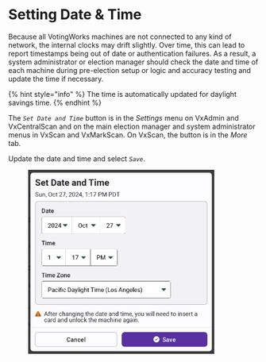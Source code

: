 # Setting Date & Time

Because all VotingWorks machines are not connected to any kind of network, the internal clocks may drift slightly. Over time, this can lead to report timestamps being out of date or authentication failures. As a result, a system administrator or election manager should check the date and time of each machine during pre-election setup or logic and accuracy testing and update the time if necessary.

{% hint style="info" %}
The time is automatically updated for daylight savings time.
{% endhint %}

The _`Set Date and Time`_ button is in the _Settings_ menu on VxAdmin and VxCentralScan and on the main election manager and system administrator menus in VxScan and VxMarkScan. On VxScan, the button is in the _More_ tab.

Update the date and time and select _`Save`_.

<figure><img src="../.gitbook/assets/set-date-and-time-cropped.jpg" alt="" width="375"><figcaption></figcaption></figure>
